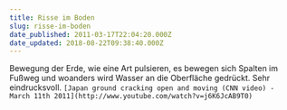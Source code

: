 ```yaml
---
title: Risse im Boden
slug: risse-im-boden
date_published: 2011-03-17T22:04:20.000Z
date_updated: 2018-08-22T09:38:40.000Z
---
```


Bewegung der Erde, wie eine Art pulsieren, es bewegen sich Spalten im Fußweg und woanders wird Wasser an die Oberfläche gedrückt. Sehr eindrucksvoll.
`[Japan ground cracking open and moving (CNN video) - March 11th 2011](http://www.youtube.com/watch?v=j6K6JcAB9T0)`
